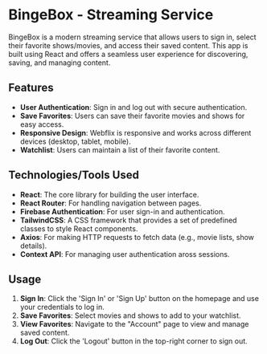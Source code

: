 # BingeBox - Streaming Service

BingeBox is a modern streaming service that allows users to sign in, select their favorite shows/movies, and access their saved content. This app is built using React and offers a seamless user experience for discovering, saving, and managing content.

## Features

- **User Authentication**: Sign in and log out with secure authentication.
- **Save Favorites**: Users can save their favorite movies and shows for easy access.
- **Responsive Design**: Webflix is responsive and works across different devices (desktop, tablet, mobile).
- **Watchlist**: Users can maintain a list of their favorite content.

## Technologies/Tools Used

- **React**: The core library for building the user interface.
- **React Router**: For handling navigation between pages.
- **Firebase Authentication**: For user sign-in and authentication.
- **TailwindCSS**: A CSS framework that provides a set of predefined classes to style React components.
- **Axios**: For making HTTP requests to fetch data (e.g., movie lists, show details).
- **Context API**: For managing user authentication aross sessions.

## Usage

1. **Sign In**: Click the 'Sign In' or 'Sign Up' button on the homepage and use your credentials to log in.
3. **Save Favorites**: Select movies and shows to add to your watchlist.
4. **View Favorites**: Navigate to the "Account" page to view and manage saved content.
5. **Log Out**: Click the 'Logout' button in the top-right corner to sign out.
